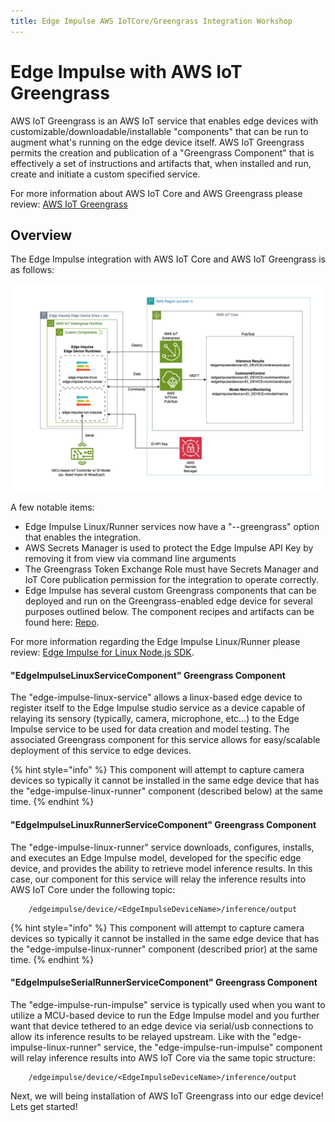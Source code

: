 ```yaml
---
title: Edge Impulse AWS IoTCore/Greengrass Integration Workshop
---
```


# Edge Impulse with AWS IoT Greengrass

AWS IoT Greengrass is an AWS IoT service that enables edge devices with customizable/downloadable/installable "components" that can be run to augment what's running on the edge device itself.  AWS IoT Greengrass permits the creation and publication of a "Greengrass Component" that is effectively a set of instructions and artifacts that, when installed and run, create and initiate a custom specified service. 

For more information about AWS IoT Core and AWS Greengrass please review: [AWS IoT Greengrass](https://docs.aws.amazon.com/greengrass/v2/developerguide/what-is-iot-greengrass.html)

## Overview

The Edge Impulse integration with AWS IoT Core and AWS IoT Greengrass is as follows:

![Architecture](Architecture.png)

A few notable items:

* Edge Impulse Linux/Runner services now have a "--greengrass" option that enables the integration. 
* AWS Secrets Manager is used to protect the Edge Impulse API Key by removing it from view via command line arguments
* The Greengrass Token Exchange Role must have Secrets Manager and IoT Core publication permission for the integration to operate correctly. 
* Edge Impulse has several custom Greengrass components that can be deployed and run on the Greengrass-enabled edge device for several purposes outlined below. The component recipes and artifacts can be found here: [Repo](https://github.com/edgeimpulse/aws-greengrass-components).

For more information regarding the Edge Impulse Linux/Runner please review: [Edge Impulse for Linux Node.js SDK](https://docs.edgeimpulse.com/docs/tools/edge-impulse-for-linux/linux-node-js-sdk).

#### "EdgeImpulseLinuxServiceComponent" Greengrass Component

The "edge-impulse-linux-service" allows a linux-based edge device to register itself to the Edge Impulse studio service as a device capable of relaying its sensory (typically, camera, microphone, etc...) to the Edge Impulse service to be used for data creation and model testing. The associated Greengrass component for this service allows for easy/scalable deployment of this service to edge devices. 

{% hint style="info" %}
This component will attempt to capture camera devices so typically it cannot be installed in the same edge device that has the "edge-impulse-linux-runner" component (described below) at the same time.
{% endhint %}

#### "EdgeImpulseLinuxRunnerServiceComponent" Greengrass Component

The "edge-impulse-linux-runner" service downloads, configures, installs, and executes an Edge Impulse model, developed for the specific edge device, and provides the ability to retrieve model inference results.  In this case, our component for this service will relay the inference results into AWS IoT Core under the following topic:

		/edgeimpulse/device/<EdgeImpulseDeviceName>/inference/output
		
{% hint style="info" %}
This component will attempt to capture camera devices so typically it cannot be installed in the same edge device that has the "edge-impulse-linux-runner" component (described prior) at the same time.
{% endhint %} 

#### "EdgeImpulseSerialRunnerServiceComponent" Greengrass Component

The "edge-impulse-run-impulse" service is typically used when you want to utilize a MCU-based device to run the Edge Impulse model and you further want that device tethered to an edge device via serial/usb connections to allow its inference results to be relayed upstream.  Like with the "edge-impulse-linux-runner" service, the "edge-impulse-run-impulse" component will relay inference results into AWS IoT Core via the same topic structure:

		/edgeimpulse/device/<EdgeImpulseDeviceName>/inference/output

Next, we will being installation of AWS IoT Greengrass into our edge device!  Lets get started!
